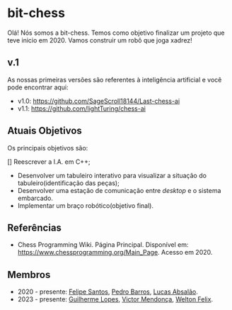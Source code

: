 # bit-chess

Olá! Nós somos a bit-chess. Temos como objetivo finalizar um projeto que teve inicio em 2020. Vamos construir um robô que joga xadrez!

## v.1
As nossas primeiras versões são referentes à inteligência artificial e você pode encontrar aqui:

- v1.0: https://github.com/SageScroll18144/Last-chess-ai
- v1.1: https://github.com/lightTuring/chess-ai

## Atuais Objetivos
Os principais objetivos são:

[] Reescrever a I.A. em C++;
- Desenvolver um tabuleiro interativo para visualizar a situação do tabuleiro(identificação das peças);
- Desenvolver uma estação de comunicação entre _desktop_ e o sistema embarcado.
- Implementar um braço robótico(objetivo final).

## Referências

- Chess Programming Wiki. Página Principal. Disponível em: https://www.chessprogramming.org/Main_Page. Acesso em 2020.

## Membros

- 2020 - presente: [Felipe Santos](https://github.com/SageScroll18144), [Pedro Barros](https://github.com/lightTuring), [Lucas Absalão](https://github.com/LightAsh04).
- 2023 - presente: [Guilherme Lopes](https://github.com/guilp03), [Victor Mendonça](https://github.com/Mend25/), [Welton Felix](https://github.com/weltonfelix).
